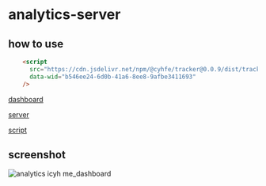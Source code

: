 # analytics-server

## how to use

```html
    <script
      src="https://cdn.jsdelivr.net/npm/@cyhfe/tracker@0.0.9/dist/tracker.js"
      data-wid="b546ee24-6d0b-41a6-8ee8-9afbe3411693"
    />
```

[dashboard](https://github.com/cyhfe/analytics-dashboard)

[server](https://github.com/cyhfe/analytics-server)

[script](https://github.com/cyhfe/analytics-web)

## screenshot

![analytics icyh me_dashboard](https://github.com/cyhfe/analytics-dashboard/assets/78200034/27f2d0af-d4bd-43e3-add7-ac76152f1ad9)
